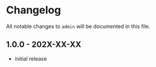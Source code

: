 # Changelog

All notable changes to `admin` will be documented in this file.

## 1.0.0 - 202X-XX-XX

- initial release
